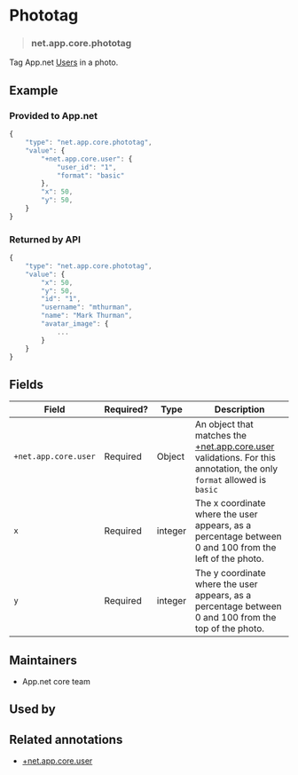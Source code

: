 <!-- give your annotation a title -->
# Phototag

<!-- specify the "type" for your annotation -->
> ### net.app.core.phototag

<!-- provide a description of what your annotation represents -->
Tag App.net [Users](http://developers.app.net/docs/resources/file/) in a photo.

<!-- provide at least one example of what your annotation might look like in the wild -->
## Example

### Provided to App.net
~~~ js
{
    "type": "net.app.core.phototag",
    "value": {
        "+net.app.core.user": {
            "user_id": "1",
            "format": "basic"
        },
        "x": 50,
        "y": 50,
    }
}
~~~

### Returned by API

~~~ js
{
    "type": "net.app.core.phototag",
    "value": {
        "x": 50,
        "y": 50,
        "id": "1",
        "username": "mthurman",
        "name": "Mark Thurman",
        "avatar_image": {
            ...
        }
    }
}
~~~

<!-- provide a complete description of the fields in the "value" object for your annotation -->
## Fields

| Field | Required? | Type | Description |
| ----- | --------- | ---- | ----------- |
| `+net.app.core.user` | Required | Object | An object that matches the [+net.app.core.user](../annotation-replacement-values/+net.app.core.user.md) validations. For this annotation, the only `format` allowed is `basic`|
| `x` | Required | integer | The x coordinate where the user appears, as a percentage between 0 and 100 from the left of the photo. |
| `y` | Required | integer | The y coordinate where the user appears, as a percentage between 0 and 100 from the top of the photo. |

<!-- provide a way to contact you -->
## Maintainers
* App.net core team

<!-- provide references to compatible apps / service -->
## Used by

<!-- provide references to related annotations -->
## Related annotations
* [+net.app.core.user](../annotation-replacement-values/+net.app.core.user.md)
